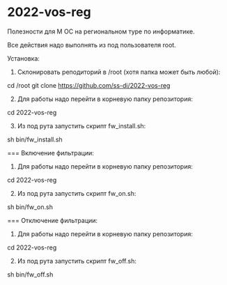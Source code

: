 # 2022-vos-reg
Полезности для М ОС на региональном туре по информатике.

Все действия надо выполнять из под пользователя root.

Установка:
1. Склонировать реподиторий в /root (хотя папка может быть любой):

cd /root
git clone https://github.com/ss-di/2022-vos-reg

2. Для работы надо перейти в корневую папку репозитория:

cd 2022-vos-reg

3. Из под рута запустить скрипт fw_install.sh:

sh bin/fw_install.sh

===
Включение фильтрации:
1. Для работы надо перейти в корневую папку репозитория:

cd 2022-vos-reg

2. Из под рута запустить скрипт fw_on.sh:

sh bin/fw_on.sh

===
Отключение фильтрации:
1. Для работы надо перейти в корневую папку репозитория:

cd 2022-vos-reg

2. Из под рута запустить скрипт fw_off.sh:

sh bin/fw_off.sh


